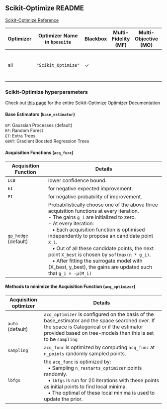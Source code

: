 ## Scikit-Optimize README

[Scikit-Optimize Reference](https://github.com/scikit-optimize/scikit-optimize)

| Optimizer                       | Optimizer Name in `hposuite` | Blackbox | Multi-Fidelity (MF) | Multi-Objective (MO) | MO-MF | Priors | Hyperparameters                               | Tabular Benchmarks | Continuations   |
|---------------------------------|---------------------------|----------|---------------------|----------------------|-------|--------|-----------------------------------------------|-------------------|-----------------|
| all  | `"Scikit_Optimize"`      | ✓        |                     |                      |       |        | `"acq_func"`, `"base_estimator"`, `"acq_optimizer"`  [see here for details](#Scikit-Optimize-hyperparameters) |                   |                 |


### Scikit-Optimize hyperparameters

Check out [this page](https://scikit-optimize.github.io/stable/modules/generated/skopt.optimizer.Optimizer.html#skopt.optimizer.Optimizer) for the entire Scikit-Optimize Optimizer Documentation

#### Base Estimators (`base_estimator`)

`GP`: Gaussian Processes (default) <br>
`RF`: Random Forest <br>
`ET`: Extra Trees <br>
`GBRT`: Gradient Boosted Regression Trees


#### Acquisition Functions (`acq_func`)


Acquisition Function | Details             |
---------------------|---------------------|
`LCB`                | lower confidence bound. |
`EI`                 | for negative expected improvement. |
`PI`                 | for negative probability of improvement. |
`gp_hedge` (default) | Probabilistically choose one of the above three acquisition functions at every iteration. <br> - The gains `g_i` are initialized to zero. <br> - At every iteration: <br> &nbsp;&nbsp; • Each acquisition function is optimised independently to propose an candidate point `X_i`. <br> &nbsp;&nbsp; • Out of all these candidate points, the next point `X_best` is chosen by `softmax(η * g_i)`. <br> &nbsp;&nbsp; • After fitting the surrogate model with (X_best, y_best), the gains are updated such that  `g_i = -μ(M_i)` |


#### Methods to minimize the Acquisition Function (`acq_optimizer`) 

Acquisition optimizer | Details |
----------------------|---------|
`auto` (default)      | `acq_optimizer` is configured on the basis of the base_estimator and the space searched over. If the space is Categorical or if the estimator provided based on tree-models then this is set to be `sampling` |
`sampling`            | `acq_func` is optimized by computing `acq_func` at `n_points` randomly sampled points. |
`lbfgs`               | the `acq_func` is optimized by: <br> &nbsp;&nbsp; • Sampling `n_restarts_optimizer` points randomly. <br> &nbsp;&nbsp; • `lbfgs` is run for 20 iterations with these points as initial points to find local minima. <br> &nbsp;&nbsp; • The optimal of these local minima is used to update the prior.